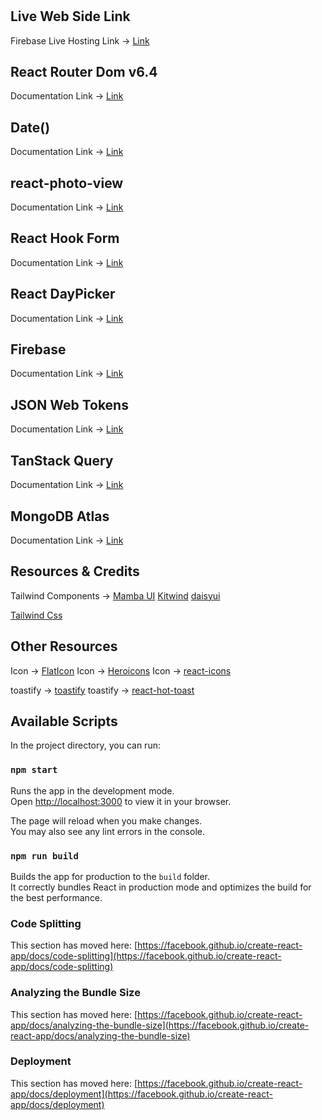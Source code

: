 
#  



## Live Web Side Link
Firebase Live Hosting Link -> [Link](https://)



## React Router Dom v6.4 
Documentation Link -> [Link](https://reactrouter.com/en/main/start/overview)
## Date()
Documentation Link -> [Link](https://www.mongodb.com/docs/manual/reference/method/Date/)
## react-photo-view
Documentation Link -> [Link](https://react-photo-view.vercel.app/en-US)
## React Hook Form
Documentation Link -> [Link](https://react-hook-form.com/get-started)
## React DayPicker
Documentation Link -> [Link](https://react-day-picker.js.org/)
## Firebase
Documentation Link -> [Link](https://firebase.google.com/)
## JSON Web Tokens
Documentation Link -> [Link](https://jwt.io/)
## TanStack Query
Documentation Link -> [Link](https://tanstack.com/query/v4/docs/installation)
## MongoDB Atlas
Documentation Link -> [Link](https://www.mongodb.com/atlas/database)

## Resources & Credits
Tailwind Components -> 
[Mamba UI](https://www.mambaui.com/)
[Kitwind](https://kitwind.io/products/kometa/components)
[daisyui](https://daisyui.com/)

[Tailwind Css](https://tailwindcss.com/)

## Other Resources
Icon -> [FlatIcon](https://www.flaticon.com/)
Icon -> [Heroicons](https://heroicons.com/)
Icon -> [react-icons](https://react-icons.github.io/react-icons)

toastify -> [toastify](https://www.npmjs.com/package/react-toastify)
toastify -> [react-hot-toast](https://react-hot-toast.com/)




## Available Scripts

In the project directory, you can run:

### `npm start`

Runs the app in the development mode.\
Open [http://localhost:3000](http://localhost:3000) to view it in your browser.

The page will reload when you make changes.\
You may also see any lint errors in the console.
### `npm run build`

Builds the app for production to the `build` folder.\
It correctly bundles React in production mode and optimizes the build for the best performance.

### Code Splitting

This section has moved here: [https://facebook.github.io/create-react-app/docs/code-splitting](https://facebook.github.io/create-react-app/docs/code-splitting)

### Analyzing the Bundle Size

This section has moved here: [https://facebook.github.io/create-react-app/docs/analyzing-the-bundle-size](https://facebook.github.io/create-react-app/docs/analyzing-the-bundle-size)

### Deployment

This section has moved here: [https://facebook.github.io/create-react-app/docs/deployment](https://facebook.github.io/create-react-app/docs/deployment)












